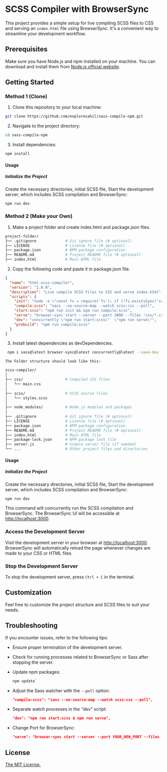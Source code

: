 # SCSS Compiler with BrowserSync

This project provides a simple setup for live compiling SCSS files to CSS and serving an `index.html` file using BrowserSync. It's a convenient way to streamline your development workflow.

## Prerequisites

Make sure you have Node.js and npm installed on your machine. You can download and install them from [Node.js official website](https://nodejs.org/).

## Getting Started

### Method 1 (Clone)

1. Clone this repository to your local machine:

```bash
git clone https://github.com/exploresahil/sass-compile-npm.git
```

2. Navigate to the project directory:

```bash
cd sass-compile-npm
```

3. Install dependencies:

```bash
npm install
```

#### Usage

##### Initialize the Project

Create the necessary directories, initial SCSS file, Start the development server, which includes SCSS compilation and BrowserSync:

```bash
npm run dev
```

### Method 2 (Make your Own)

1. Make a project folder and create index.html and package.json files.

```bash
project-folder/
├── .gitignore             # Git ignore file (# optional)
├── LICENSE                # License file (# optional)
├── package.json           # NPM package configuration
├── README.md              # Project README file (# optional)
├── index.html             # Main HTML file
```

2. Copy the following code and paste it in package.json file.

```json
{
  "name": "html-scss-compiler",
  "version": "1.0.0",
  "description": "Live compile SCSS files to CSS and serve index.html",
  "scripts": {
    "init": "node -e \"const fs = require('fs'); if (!fs.existsSync('scss')) { fs.mkdirSync('scss'); } if (!fs.existsSync('scss/styles.scss')) { fs.writeFileSync('scss/styles.scss', ''); }\"",
    "compile:scss": "sass --no-source-map --watch scss:css --poll",
    "start:scss": "npm run init && npm run compile:scss",
    "serve": "browser-sync start --server --port 3000 --files 'css/*.css, *.html'",
    "dev": "concurrently \"npm run start:scss\"  \"npm run serve\"",
    "prebuild": "npm run compile:scss"
  }
}
```

3. Install latest dependencies as devDependencies.

```bash
 npm i sass@latest browser-sync@latest concurrently@latest --save-dev
```

    The Folder structure should look like this:

```bash
scss-compiler/
│
├── css/                   # Compiled CSS files
│   └── main.css
│
├── scss/                  # SCSS source files
│   └── styles.scss
│
├── node_modules/          # Node.js modules and packages
│
├── .gitignore             # Git ignore file (# optional)
├── LICENSE                # License file (# optional)
├── package.json           # NPM package configuration
├── README.md              # Project README file (# optional)
├── index.html             # Main HTML file
├── package-lock.json      # NPM package lock file
├── server.js              # Simple server file (if needed)
└── ...                    # Other project files and directories
```

#### Usage

##### Initialize the Project

Create the necessary directories, initial SCSS file, Start the development server, which includes SCSS compilation and BrowserSync:

```bash
npm run dev
```

This command will concurrently run the SCSS compilation and BrowserSync. The BrowserSync UI will be accessible at [http://localhost:3000](http://localhost:3000).

### Access the Development Server

Visit the development server in your browser at [http://localhost:3000](http://localhost:3000). BrowserSync will automatically reload the page whenever changes are made to your CSS or HTML files.

### Stop the Development Server

To stop the development server, press `Ctrl + C` in the terminal.

## Customization

Feel free to customize the project structure and SCSS files to suit your needs.

## Troubleshooting

If you encounter issues, refer to the following tips:

- Ensure proper termination of the development server.
- Check for running processes related to BrowserSync or Sass after stopping the server.
- Update npm packages:

  ```bash
  npm update`
  ```

- Adjust the Sass watcher with the `--poll` option:
  ```json
  "compile:scss": "sass --no-source-map --watch scss:css --poll",
  ```
- Separate watch processes in the "dev" script:
  ```json
  "dev": "npm run start:scss & npm run serve",
  ```
- Change Port for BrowserSync:
  ```json
  "serve": "browser-sync start --server --port YOUR_NEW_PORT --files 'css/*.css, *.html'",
  ```

## License

[The MIT License.](https://opensource.org/licenses/MIT)
